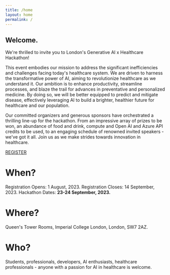 ```yaml
---
title: /home
layout: home
permalink: /
---
```


<!-- <div class="center">
  <a href="https://forms.gle/wqUz6QWJqdaPBLyC8" class="animated-button"> > Register < </a>
</div> -->
<p class="txt-type" data-wait="1000" data-words='["Welcome.", "Interested in disrupting healthcare?", "Join us for a 2 day hackathon.", "23-24 September 2023.", "Imperial College London.", "Registration now open..."]'></p>


## Welcome.
We're thrilled to invite you to London's Generative AI x Healthcare Hackathon!

This event embodies our mission to address the significant inefficiencies and challenges facing today's healthcare system. We are driven to harness the transformative power of AI, aiming to revolutionize healthcare as we understand it. Our ambition is to enhance productivity, streamline processes, and blaze the trail for advances in preventative and personalized medicine. By doing so, we will be better equipped to predict and mitigate disease, effectively leveraging AI to build a brighter, healthier future for healthcare and our population.

Our committed organizers and generous sponsors have orchestrated a thrilling line-up for the hackathon. From an impressive array of prizes to be won, an abundance of food and drink, compute and Open AI and Azure API credits to be used, to an engaging schedule of renowned invited speakers - we've got it all. Join us as we make strides towards innovation in healthcare.

<div class="center">
  <a href="https://forms.gle/wqUz6QWJqdaPBLyC8" class="terminal-button">REGISTER</a>
</div>

# When?
Registration Opens: 1 August, 2023.
Registration Closes: 14 September, 2023.
Hackathon Dates: <b> 23-24 September, 2023. </b>

# Where?
Queen's Tower Rooms,
Imperial College London,
London, SW7 2AZ.

# Who?
Students, professionals, developers, AI enthusiasts, healthcare professionals - anyone with a passion for AI in healthcare is welcome. 
